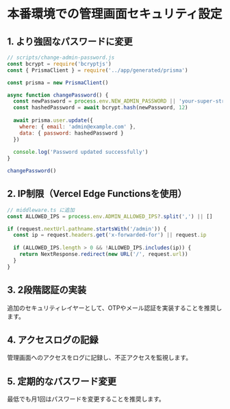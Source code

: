 # 本番環境での管理画面セキュリティ設定

## 1. より強固なパスワードに変更

```javascript
// scripts/change-admin-password.js
const bcrypt = require('bcryptjs')
const { PrismaClient } = require('../app/generated/prisma')

const prisma = new PrismaClient()

async function changePassword() {
  const newPassword = process.env.NEW_ADMIN_PASSWORD || 'your-super-strong-password-here'
  const hashedPassword = await bcrypt.hash(newPassword, 12)
  
  await prisma.user.update({
    where: { email: 'admin@example.com' },
    data: { password: hashedPassword }
  })
  
  console.log('Password updated successfully')
}

changePassword()
```

## 2. IP制限（Vercel Edge Functionsを使用）

```typescript
// middleware.ts に追加
const ALLOWED_IPS = process.env.ADMIN_ALLOWED_IPS?.split(',') || []

if (request.nextUrl.pathname.startsWith('/admin')) {
  const ip = request.headers.get('x-forwarded-for') || request.ip
  
  if (ALLOWED_IPS.length > 0 && !ALLOWED_IPS.includes(ip)) {
    return NextResponse.redirect(new URL('/', request.url))
  }
}
```

## 3. 2段階認証の実装

追加のセキュリティレイヤーとして、OTPやメール認証を実装することを推奨します。

## 4. アクセスログの記録

管理画面へのアクセスをログに記録し、不正アクセスを監視します。

## 5. 定期的なパスワード変更

最低でも月1回はパスワードを変更することを推奨します。